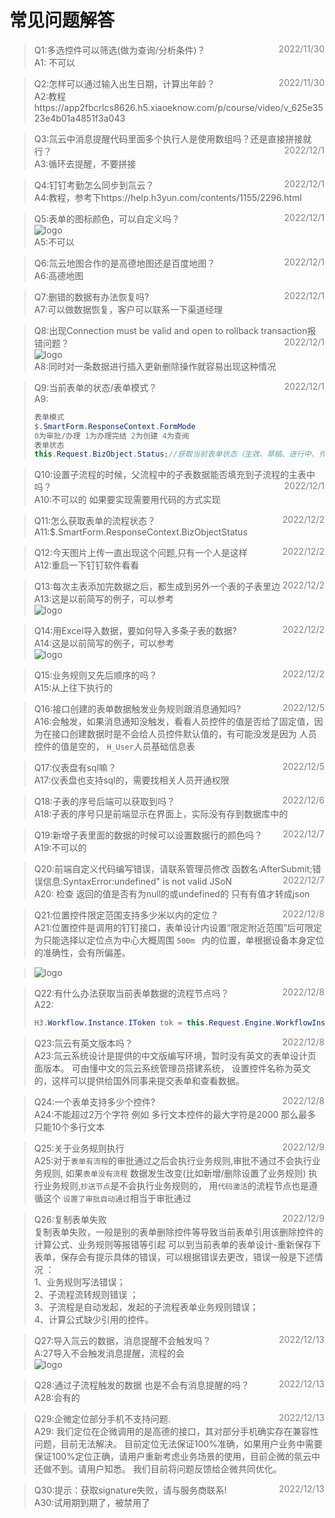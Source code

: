  <style>
.fontColor{
            color: gray ;
            float: right;
            }
.imgstyle{
max-width: 50%;
    max-height: 50%;
}
</style>

# 常见问题解答

> Q1:多选控件可以筛选(做为查询/分析条件)？<span class="fontColor" >
> 2022/11/30 </span></br>
> A1: 不可以

> Q2:怎样可以通过输入出生日期，计算出年龄？<span class="fontColor" >
> 2022/11/30 </span></br>
> A2:教程https://app2fbcrlcs8626.h5.xiaoeknow.com/p/course/video/v_625e3523e4b01a4851f3a043 </br>

> Q3:氚云中消息提醒代码里面多个执行人是使用数组吗？还是直接拼接就行？</span><span class="fontColor" >
> 2022/12/1 </span></br>
> A3:循环去提醒，不要拼接

> Q4:钉钉考勤怎么同步到氚云？<span class="fontColor" >
> 2022/12/1 </span></br>
> A4:教程，参考下https://help.h3yun.com/contents/1155/2296.html

> Q5:表单的图标颜色，可以自定义吗？<span class="fontColor" >
> 2022/12/1 </span></br>
![logo](../img/faq-1.png ':size=20%')</br>
> A5:不可以

> Q6:氚云地图合作的是高德地图还是百度地图？<span class="fontColor" >
> 2022/12/1 </span></br>
> A6:高德地图


> Q7:删错的数据有办法恢复吗?<span class="fontColor" >
> 2022/12/1 </span></br>
> A7:可以做数据恢复，客户可以联系一下渠道经理

> Q8:出现Connection must be valid and open to rollback transaction报错问题？<span class="fontColor" >
> 2022/12/1 </span></br>
> ![logo](../img/faq-2.png ':size=20%')</br>
> A8:同时对一条数据进行插入更新删除操作就容易出现这种情况

> Q9:当前表单的状态/表单模式？<span class="fontColor" >
> 2022/12/1 </span></br>
> A9:
> ~~~cs
> 表单模式
> $.SmartForm.ResponseContext.FormMode   
>0为审批/办理 1为办理完结 2为创建 4为查阅
> 表单状态
>this.Request.BizObject.Status;//获取当前表单状态（生效、草稿、进行中、作废）
> ~~~ 


> Q10:设置子流程的时候，父流程中的子表数据能否填充到子流程的主表中吗？<span class="fontColor" >
> 2022/12/1 </span></br>
> A10:不可以的 如果要实现需要用代码的方式实现

> Q11:怎么获取表单的流程状态？
> <span class="fontColor" > 2022/12/2 </span></br>
> A11:$.SmartForm.ResponseContext.BizObjectStatus

> Q12:今天图片上传一直出现这个问题,只有一个人是这样
> <span class="fontColor" > 2022/12/2 </span></br>
> A12:重启一下钉钉软件看看

> Q13:每次主表添加完数据之后，都生成到另外一个表的子表里边
> <span class="fontColor" > 2022/12/2 </span></br>
> A13:这是以前简写的例子，可以参考</br>
> ![logo](../img/faq-3.png ':size=20%')

> Q14:用Excel导入数据，要如何导入多条子表的数据?
> <span class="fontColor" > 2022/12/2 </span></br>
> A14:这是以前简写的例子，可以参考</br>
> ![logo](../img/faq-4.png ':size=20%')

> Q15:业务规则又先后顺序的吗？
> <span class="fontColor" > 2022/12/2 </span></br>
> A15:从上往下执行的

> Q16:接口创建的表单数据触发业务规则跟消息通知吗?
> <span class="fontColor" > 2022/12/5 </span></br>
> A16:会触发，如果消息通知没触发，看看人员控件的值是否给了固定值，因为在接口创建数据时是不会给人员控件默认值的，有可能没发是因为
> 人员控件的值是空的，  ```H_User```人员基础信息表

> Q17:仪表盘有sql嘛？
> <span class="fontColor" > 2022/12/5 </span></br>
> A17:仪表盘也支持sql的，需要找相关人员开通权限

> Q18:子表的序号后端可以获取到吗？
> <span class="fontColor" > 2022/12/6 </span></br>
> A18:子表的序号只是前端显示在界面上，实际没有存到数据库中的

> Q19:新增子表里面的数据的时候可以设置数据行的颜色吗？
> <span class="fontColor" > 2022/12/7 </span></br>
> A19:不可以的

> Q20:前端自定义代码编写错误，请联系管理员修改
> 函数名:AfterSubmit;错误信息:SyntaxError:undefined" is not valid JSoN
> <span class="fontColor" > 2022/12/7 </span></br>
> A20: 检查 返回的值是否有为null的或undefined的 只有有值才转成json

> Q21:位置控件限定范围支持多少米以内的定位？
> <span class="fontColor" > 2022/12/8 </span></br>
> A21:位置控件是调用的钉钉接口，表单设计内设置“限定附近范围”后可限定为只能选择以定位点为中心大概周围 ```500m ```
> 内的位置，单根据设备本身定位的准确性，会有所偏差。

> ![logo](../img/faq-5.png ':size=20%')


> Q22:有什么办法获取当前表单数据的流程节点吗？<span class="fontColor" >
> 2022/12/8 </span></br>
> A22:
> ~~~cs
> H3.Workflow.Instance.IToken tok = this.Request.Engine.WorkflowInstanceManager.GetWorkflowInstance("流程id").GetLastToken();
> ~~~ 



> Q23:氚云有英文版本吗？
> <span class="fontColor" >
> 2022/12/8 </span></br>
> A23:氚云系统设计是提供的中文版编写环境，暂时没有英文的表单设计页面版本。 可由懂中文的氚云系统管理员搭建系统，
> 设置控件名称为英文的，这样可以提供给国外同事来提交表单和查看数据。

> Q24:一个表单支持多少个控件?<span class="fontColor" >
> 2022/12/8</span></br>
> A24:不能超过2万个字符  例如 多行文本控件的最大字符是2000  那么最多只能10个多行文本

> Q25:关于业务规则执行
> <span class="fontColor" >
> 2022/12/9</span></br>
> A25:对于```表单有流程```的审批通过之后会执行业务规则,审批不通过不会执行业务规则,
> 如果```表单没有流程``` 数据发生改变(比如新增/删除设置了业务规则) 执行业务规则,```抄送节点```是不会执行业务规则的，
> 用```代码激活```的流程节点也是遵循这个
> ```设置了审批自动通过```相当于审批通过

> Q26:复制表单失败
 > <span class="fontColor" >
> 2022/12/9</span></br>
> 复制表单失败，一般是别的表单删除控件等导致当前表单引用该删除控件的计算公式、业务规则等报错等引起 可以到当前表单的表单设计-重新保存下表单，保存会有提示具体的错误，可以根据错误去更改，错误一般是下述情况 ：</br>
1、业务规则写法错误；</br>
2、子流程流转规则错误 ；</br>
3、子流程是自动发起，发起的子流程表单业务规则错误；</br>
4、计算公式缺少引用的控件。

> Q27:导入氚云的数据，消息提醒不会触发吗？
> <span class="fontColor" >
> 2022/12/13 </span></br>
> A:27导入不会触发消息提醒，流程的会</br>
> ![logo](../img/faq-6.png ':size=20%')

> Q28:通过子流程触发的数据 也是不会有消息提醒的吗？
> <span class="fontColor" >
> 2022/12/13 </span></br>
> A28:会有的


>Q29:企微定位部分手机不支持问题.
> <span class="fontColor" >
> 2022/12/13 </span></br>
>A29: 我们定位在企微调用的是高德的接口，其对部分手机确实存在兼容性问题，目前无法解决。
目前定位无法保证100%准确，如果用户业务中需要保证100%定位正确，请用户重新考虑业务场景的使用，目前企微的氛云中还做不到。请用户知悉。
我们目前将问题反馈给企微共同优化。

>Q30:提示：获取signature失败，请与服务商联系!
> <span class="fontColor" >
> 2022/12/13 </span></br>
> A30:试用期到期了，被禁用了